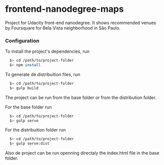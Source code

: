 # frontend-nanodegree-maps
Project for Udacity front-end nanodegree. It shows recommended venues by Foursquare for Bela Vista neighborhood in São Paulo.

### Configuration

To install the project's dependencies, run  

```bash
  $> cd /path/to/project-folder
  $> npm install
```
  
To generate de distribuition files, run  

```bash
  $> cd /path/to/project-folder
  $> gulp build
```

The project can be run from the base folder or from the distribution folder.

For the base folder run

```bash
  $> cd /path/to/project-folder
  $> gulp serve
```

For the distribuition folder run

```bash
  $> cd /path/to/project-folder
  $> gulp serve:dist
```

Also de project can be run openning directaly the index.html file in the base folder.